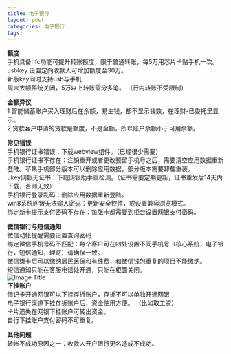 ```yaml
---
title: 电子银行
layout: post
categories: 电子银行
tags: ''
---
```

**额度**  
手机具备nfc功能可提升转账额度，限于普通转账，每5万用芯片卡贴手机一次。  
usbkey 设置定向收款人可增加额度至30万。  
新版key同时支持usb与手机  
周末大额系统关闭，5万以上转账需分多笔。 （行内转账不受限制）  
  
  **金额异议**     
1 智能储蓄账户买入理财后在余额，易生钱，都不显示钱数，在理财-已委托里显示。   
2 贷款客户申请的贷款是额度，不是金额，所以账户余额小于可用余额。  

**常见错误**   
手机银行证书错误：下载webview组件。（已经很少需要）  
手机银行证书不存在：注销重开或者更改预留手机号之后，需要清空应用数据重新登陆。苹果手机部分版本可以删除应用数据，部分版本需要卸载重装。  
ukey网银无证书：下载网银助手重检测。（证书需要定期更新，证书重发后14天内下载，否则无效）  
手机银行登录乱码：删除应用数据重新登陆。  
win8系统网银无法输入密码：更新安全控件，或设置兼容浏览模式。  
绑定新卡提示支付密码不存在：每张卡都需要到柜台设置网银支付密码。  

**微信银行与短信通知**   
微信动帐提醒需要设置查询密码  
绑定微信手机号码不匹配：每个客户可在四处设置不同手机号（核心系统，电子银行，短信通知，理财）请确保一致。   
微信绑卡后可以缴纳居民医保和有线费，和微信钱包重复的项目不能缴纳。  
短信通知只能在客服电话处开通，只能在柜面关闭。  
![Image Title](https://mp.weixin.qq.com/cgi-bin/showqrcode?ticket=gQHj8DwAAAAAAAAAAS5odHRwOi8vd2VpeGluLnFxLmNvbS9xLzAyaXB2SzhOYTY4M1UxMDAwMGcwM1YAAgQo12VaAwQAAAAA&pass_ticket=%2FKDB6cj5Ti%2F7clTRBju2H6KJ7Jnjr9dXQwgAVkF0IiLcjMDHCE%2BCqU67m9INXqSq)  
**下挂账户**   
借记卡开通网银可以下挂存折账户，存折不可以单独开通网银   
电子银行渠道下挂存折账户后，资金使用方便。 （比如取工资）   
卡片遗失在网银下挂账户可转出资金。   
自行下挂账户支付密码不可重复。  

**其他问题**  
转帐不成功原因之一：收款人开户银行更名造成不成功。